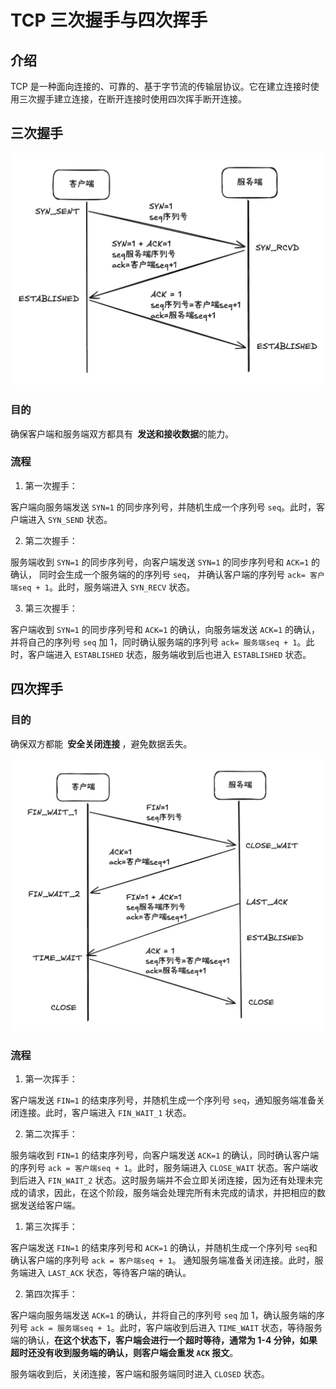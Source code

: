 # TCP 三次握手与四次挥手

## 介绍

TCP 是一种面向连接的、可靠的、基于字节流的传输层协议。它在建立连接时使用三次握手建立连接，在断开连接时使用四次挥手断开连接。

## 三次握手

![20250413152017](https://raw.githubusercontent.com/CodingAndSleeping/picgo/master/20250413152017.png)

### 目的

确保客户端和服务端双方都具有 ​**​ 发送和接收数据**​​ 的能力。

### 流程

1. 第一次握手：

客户端向服务端发送 `SYN=1` 的同步序列号，并随机生成一个序列号 `seq`。此时，客户端进入 `SYN_SEND` 状态。

2. 第二次握手：

服务端收到 `SYN=1` 的同步序列号，向客户端发送 `SYN=1` 的同步序列号和 `ACK=1` 的确认， 同时会生成一个服务端的的序列号 `seq`， 并确认客户端的序列号 `ack= 客户端seq + 1`。此时，服务端进入 `SYN_RECV` 状态。

3. 第三次握手：

客户端收到 `SYN=1` 的同步序列号和 `ACK=1` 的确认，向服务端发送 `ACK=1` 的确认，并将自己的序列号 `seq` 加 1，同时确认服务端的序列号 `ack= 服务端seq + 1`。此时，客户端进入 `ESTABLISHED` 状态，服务端收到后也进入 `ESTABLISHED` 状态。

## 四次挥手

### 目的

确保双方都能 **​ 安全关闭连接 ​**，避免数据丢失。

![20250413154257](https://raw.githubusercontent.com/CodingAndSleeping/picgo/master/20250413154257.png)

### 流程

1. 第一次挥手：

客户端发送 `FIN=1` 的结束序列号，并随机生成一个序列号 `seq`，通知服务端准备关闭连接。此时，客户端进入 `FIN_WAIT_1` 状态。

2. 第二次挥手：

服务端收到 `FIN=1` 的结束序列号，向客户端发送 `ACK=1` 的确认，同时确认客户端的序列号 `ack = 客户端seq + 1`。此时，服务端进入 `CLOSE_WAIT` 状态。客户端收到后进入 `FIN_WAIT_2` 状态。这时服务端并不会立即关闭连接，因为还有处理未完成的请求，因此，在这个阶段，服务端会处理完所有未完成的请求，并把相应的数据发送给客户端。

1. 第三次挥手：

客户端发送 `FIN=1` 的结束序列号和 `ACK=1` 的确认，并随机生成一个序列号 `seq`和确认客户端的序列号 `ack = 客户端seq + 1`。 通知服务端准备关闭连接。此时，服务端进入 `LAST_ACK` 状态，等待客户端的确认。

2. 第四次挥手：

客户端向服务端发送 `ACK=1` 的确认，并将自己的序列号 `seq` 加 1，确认服务端的序列号 `ack = 服务端seq + 1`。此时，客户端收到后进入 `TIME_WAIT` 状态，等待服务端的确认，**在这个状态下，客户端会进行一个超时等待，通常为 1-4 分钟，如果超时还没有收到服务端的确认，则客户端会重发 `ACK` 报文**。

服务端收到后，关闭连接，客户端和服务端同时进入 `CLOSED` 状态。
